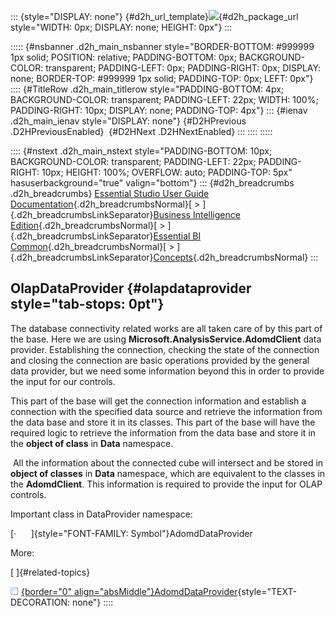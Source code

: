 ::: {style="DISPLAY: none"}
[](ms-xhelp:///?Id=d2h_url_template){#d2h_url_template}![](!package_url!){#d2h_package_url style="WIDTH: 0px; DISPLAY: none; HEIGHT: 0px"}
:::

::::: {#nsbanner .d2h_main_nsbanner style="BORDER-BOTTOM: #999999 1px solid; POSITION: relative; PADDING-BOTTOM: 0px; BACKGROUND-COLOR: transparent; PADDING-LEFT: 0px; PADDING-RIGHT: 0px; DISPLAY: none; BORDER-TOP: #999999 1px solid; PADDING-TOP: 0px; LEFT: 0px"}
:::: {#TitleRow .d2h_main_titlerow style="PADDING-BOTTOM: 4px; BACKGROUND-COLOR: transparent; PADDING-LEFT: 22px; WIDTH: 100%; PADDING-RIGHT: 10px; DISPLAY: none; PADDING-TOP: 4px"}
::: {#ienav .d2h_main_ienav style="DISPLAY: none"}
[](ms-xhelp:///?Id=c4af561c-5904-4dc4-8eaf-ec1e14451e92){#D2HPrevious .D2HPreviousEnabled}  [](ms-xhelp:///?Id=264352e0-540c-4186-b1f0-d19250dae50b){#D2HNext .D2HNextEnabled}
:::
::::
:::::

:::: {#nstext .d2h_main_nstext style="PADDING-BOTTOM: 10px; BACKGROUND-COLOR: transparent; PADDING-LEFT: 22px; PADDING-RIGHT: 10px; HEIGHT: 100%; OVERFLOW: auto; PADDING-TOP: 5px" hasuserbackground="true" valign="bottom"}
::: {#d2h_breadcrumbs .d2h_breadcrumbs}
[Essential Studio User Guide Documentation](ms-xhelp:///?Id=12457748-09e3-4d74-a240-8e049cedf030){.d2h_breadcrumbsNormal}[ \> ]{.d2h_breadcrumbsLinkSeparator}[Business Intelligence Edition](ms-xhelp:///?Id=fdf33dd8-62b2-47b9-ad7b-fc50e590bca5){.d2h_breadcrumbsNormal}[ \> ]{.d2h_breadcrumbsLinkSeparator}[Essential BI Common](ms-xhelp:///?Id=51cb28d1-f201-4ea8-9963-a8afa451f64c){.d2h_breadcrumbsNormal}[ \> ]{.d2h_breadcrumbsLinkSeparator}[Concepts](ms-xhelp:///?Id=c4af561c-5904-4dc4-8eaf-ec1e14451e92){.d2h_breadcrumbsNormal}
:::

## OlapDataProvider {#olapdataprovider style="tab-stops: 0pt"}

The database connectivity related works are all taken care of by this part of the base. Here we are using **Microsoft.AnalysisService.AdomdClient** data provider. Establishing the connection, checking the state of the connection and closing the connection are basic operations provided by the general data provider, but we need some information beyond this in order to provide the input for our controls. 

This part of the base will get the connection information and establish a connection with the specified data source and retrieve the information from the data base and store it in its classes. This part of the base will have the required logic to retrieve the information from the data base and store it in the **object of class** in **Data** namespace.

 All the information about the connected cube will intersect and be stored in **object of classes** in **Data** namespace, which are equivalent to the classes in the **AdomdClient**. This information is required to provide the input for OLAP controls.

Important class in DataProvider namespace:

[·      ]{style="FONT-FAMILY: Symbol"}AdomdDataProvider

More:

[ ]{#related-topics}

[![](button.gif){border="0" align="absMiddle"}AdomdDataProvider](ms-xhelp:///?Id=264352e0-540c-4186-b1f0-d19250dae50b){style="TEXT-DECORATION: none"}
::::
